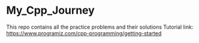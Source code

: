 # My_Cpp_Journey
This repo contains all the practice problems and their solutions 
Tutorial link: https://www.programiz.com/cpp-programming/getting-started